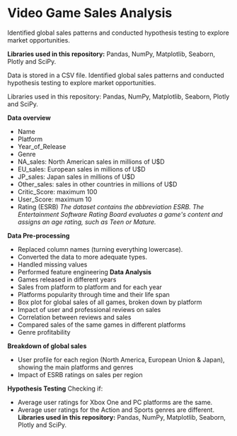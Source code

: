 # Video Game Sales Analysis

Identified global sales patterns and conducted hypothesis testing to explore market opportunities.

**Libraries used in this repository:** Pandas, NumPy, Matplotlib, Seaborn, Plotly and SciPy.

Data is stored in a CSV file.
Identified global sales patterns and conducted hypothesis testing to explore market opportunities.

Libraries used in this repository: Pandas, NumPy, Matplotlib, Seaborn, Plotly and SciPy.

**Data overview**
* Name
* Platform
* Year_of_Release
* Genre
* NA_sales: North American sales in millions of U$D
* EU_sales: European sales in millions of U$D
* JP_sales: Japan sales in millions of U$D
* Other_sales: sales in other countries in millions of U$D
* Critic_Score: maximum 100
* User_Score: maximum 10
* Rating (ESRB)
*The dataset contains the abbreviation ESRB. The Entertainment Software Rating Board evaluates a game's content and assigns an age rating, such as Teen or Mature.*

**Data Pre-processing**
* Replaced column names (turning everything lowercase).
* Converted the data to more adequate types.
* Handled missing values
* Performed feature engineering
**Data Analysis**
* Games released in different years
* Sales from platform to platform and for each year
* Platforms popularity through time and their life span 
* Box plot for global sales of all games, broken down by platform
* Impact of user and professional reviews on sales
* Correlation between reviews and sales
* Compared sales of the same games in different platforms
* Genre profitability

**Breakdown of global sales**
* User profile for each region (North America, European Union & Japan), showing the main platforms and genres
* Impact of ESRB ratings on sales per region

**Hypothesis Testing**
Checking if:
* Average user ratings for Xbox One and PC platforms are the same.
* Average user ratings for the Action and Sports genres are different.
**Libraries used in this repository:** Pandas, NumPy, Matplotlib, Seaborn, Plotly and SciPy.
